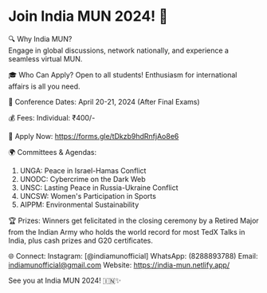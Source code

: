 # Join India MUN 2024! 🚀

🔍 Why India MUN?<br>
Engage in global discussions, network nationally, and experience a seamless virtual MUN.

🎓 Who Can Apply?
Open to all students! Enthusiasm for international affairs is all you need.

📅 Conference Dates:
April 20-21, 2024 (After Final Exams)

💰 Fees:
Individual: ₹400/-

📝 Apply Now:
https://forms.gle/tDkzb9hdRnfjAo8e6

🌍 Committees & Agendas:
1. UNGA: Peace in Israel-Hamas Conflict
2. UNODC: Cybercrime on the Dark Web
3. UNSC: Lasting Peace in Russia-Ukraine Conflict
4. UNCSW: Women's Participation in Sports
5. AIPPM: Environmental Sustainability

🏆 Prizes:
Winners get felicitated in the closing ceremony by a Retired Major from the Indian Army who holds the world record for most TedX Talks in India, plus cash prizes and G20 certificates.

🌐 Connect:
Instagram: [@indiamunofficial]
WhatsApp: (8288893788)
Email: indiamunofficial@gmail.com
Website: https://india-mun.netlify.app/

See you at India MUN 2024! 🇮🇳✨
